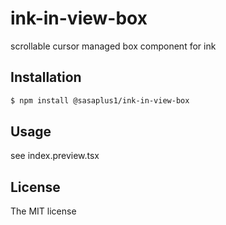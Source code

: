 # ink-in-view-box

scrollable cursor managed box component for ink

## Installation

```bash
$ npm install @sasaplus1/ink-in-view-box
```

## Usage

see index.preview.tsx

## License

The MIT license
